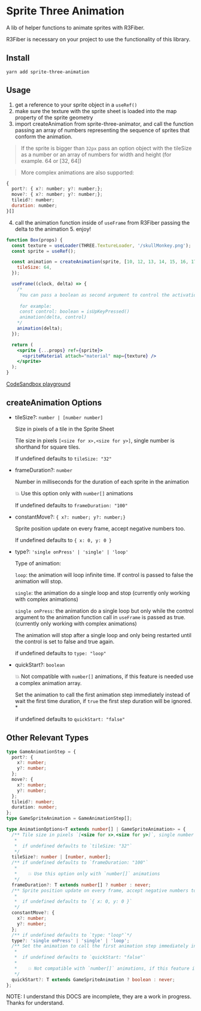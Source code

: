 # Sprite Three Animation

A lib of helper functions to animate sprites with R3Fiber.

R3Fiber is necessary on your project to use the functionality of this library.

## Install

```
yarn add sprite-three-animation
```

## Usage

1. get a reference to your sprite object in a `useRef()`
2. make sure the texture with the sprite sheet is loaded into the map property of the sprite geometry
3. import createAnimation from sprite-three-animator, and call the function passing an array of numbers representing the sequence of sprites that conform the animation.

> If the sprite is bigger than `32px` pass an option object with the tileSize as a number or an array of numbers for width and height (for example. 64 or [32, 64])

> More complex animations are also supported:

```js
{
  port?: { x?: number; y?: number;};
  move?: { x?: number; y?: number;};
  tileid?: number;
  duration: number;
}[]
```

4. call the animation function inside of `useFrame` from R3Fiber passing the delta to the animation 5. enjoy!

```jsx
function Box(props) {
  const texture = useLoader(THREE.TextureLoader, '/skullMonkey.png');
  const sprite = useRef();

  const animation = createAnimation(sprite, [10, 12, 13, 14, 15, 16, 17], {
    tileSize: 64,
  });

  useFrame((clock, delta) => {
    /* 
     You can pass a boolean as second argument to control the activation of the animation. see type options for more info.
   
     for example:
     const control: boolean = isUpKeyPressed() 
     animation(delta, control)
    */
    animation(delta);
  });

  return (
    <sprite {...props} ref={sprite}>
      <spriteMaterial attach="material" map={texture} />
    </sprite>
  );
}
```

[CodeSandbox playground](https://codesandbox.io/s/test-sprite-animation-blm62p?runonclick=1&file=/src/Game.js)

## createAnimation Options

- tileSize?: `number | [number number]`

  Size in pixels of a tile in the Sprite Sheet

  Tile size in pixels `[<size for x>,<size for y>]`, single number is shorthand for square tiles.

  If undefined defaults to `tileSize: "32"`

- frameDuration?: `number`

  Number in milliseconds for the duration of each sprite in the animation

  💥 Use this option only with `number[]` animations

  If undefined defaults to `frameDuration: "100"`

- constantMove?: `{ x?: number; y?: number;}`

  Sprite position update on every frame, accept negative numbers too.

  If undefined defaults to `{ x: 0, y: 0 }`

- type?: `'single onPress' | 'single' | 'loop'`

  Type of animation:

  `loop`: the animation will loop infinite time. If control is passed to false the animation will stop.

  `single`: the animation do a single loop and stop (currently only working with complex animations)

  `single onPress`: the animation do a single loop but only while the control argument to the animation function call in `useFrame` is passed as true. (currently only working with complex animations)

  The animation will stop after a single loop and only being restarted until the control is set to false and true again.

  if undefined defaults to `type: "loop"`

- quickStart?: `boolean`

  💥 Not compatible with `number[]` animations, if this feature is needed use a complex animation array.

  Set the animation to call the first animation step immediately instead of wait the first time duration, if `true` the first step duration will be ignored. \*

  if undefined defaults to `quickStart: "false"`

## Other Relevant Types

```ts
type GameAnimationStep = {
  port?: {
    x?: number;
    y?: number;
  };
  move?: {
    x?: number;
    y?: number;
  };
  tileid?: number;
  duration: number;
};
type GameSpriteAnimation = GameAnimationStep[];

type AnimationOptions<T extends number[] | GameSpriteAnimation> = {
  /** Tile size in pixels `[<size for x>,<size for y>]`, single number is shorthand for square tiles.
   *
   *  if undefined defaults to `tileSize: "32"`
   */
  tileSize?: number | [number, number];
  /** if undefined defaults to `frameDuration: "100"`
   *
   *    💥 Use this option only with `number[]` animations
   */
  frameDuration?: T extends number[] ? number : never;
  /** Sprite position update on every frame, accept negative numbers too.
   *
   *  if undefined defaults to `{ x: 0, y: 0 }`
   */
  constantMove?: {
    x?: number;
    y?: number;
  };
  /** if undefined defaults to `type: "loop"`*/
  type?: 'single onPress' | 'single' | 'loop';
  /** Set the animation to call the first animation step immediately instead of wait the first time duration, if `true` the first step duration will be ignored.
   *
   *  if undefined defaults to `quickStart: "false"`
   *
   *    💥 Not compatible with `number[]` animations, if this feature is needed use a complex animation array.
   */
  quickStart?: T extends GameSpriteAnimation ? boolean : never;
};
```

NOTE: I understand this DOCS are incomplete, they are a work in progress. Thanks for understand.
